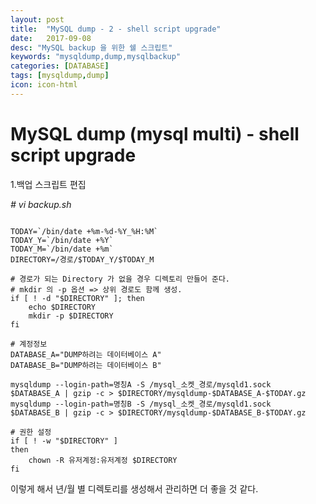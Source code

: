 ```yaml
---
layout: post
title:  "MySQL dump - 2 - shell script upgrade"
date:   2017-09-08
desc: "MySQL backup 을 위한 쉘 스크립트"
keywords: "mysqldump,dump,mysqlbackup"
categories: [DATABASE]
tags: [mysqldump,dump]
icon: icon-html
---
```


MySQL dump (mysql multi) - shell script upgrade
===============================================

1.백업 스크립트 편집

*# vi backup.sh*

```

TODAY=`/bin/date +%m-%d-%Y_%H:%M`
TODAY_Y=`/bin/date +%Y`
TODAY_M=`/bin/date +%m`
DIRECTORY=/경로/$TODAY_Y/$TODAY_M

# 경로가 되는 Directory 가 없을 경우 디렉토리 만들어 준다.
# mkdir 의 -p 옵션 => 상위 경로도 함께 생성.
if [ ! -d "$DIRECTORY" ]; then
    echo $DIRECTORY
    mkdir -p $DIRECTORY
fi

# 계정정보
DATABASE_A="DUMP하려는 데이터베이스 A"
DATABASE_B="DUMP하려는 데이터베이스 B"

mysqldump --login-path=명칭A -S /mysql_소켓_경로/mysqld1.sock  $DATABASE_A | gzip -c > $DIRECTORY/mysqldump-$DATABASE_A-$TODAY.gz
mysqldump --login-path=명칭B -S /mysql_소켓_경로/mysqld1.sock  $DATABASE_B | gzip -c > $DIRECTORY/mysqldump-$DATABASE_B-$TODAY.gz

# 권한 설정
if [ ! -w "$DIRECTORY" ]
then
    chown -R 유저계정:유저계정 $DIRECTORY
fi

```

이렇게 해서 년/월 별 디렉토리를 생성해서 관리하면 더 좋을 것 같다.
